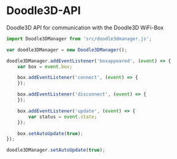 # Doodle3D-API
Doodle3D API for communication with the Doodle3D WiFi-Box

```javascript
import Doodle3DManager from 'src/doodle3dmanager.js';

var doodle3DManager = new Doodle3DManager();

doodle3DManager.addEventListener('boxappeared', (event) => {
	var box = event.box;

	box.addEventListener('connect', (event) => {
	});

	box.addEventListener('disconnect', (event) => {
	});

	box.addEventListener('update', (event) => {
		var status = event.state;
	});

	box.setAutoUpdate(true);
});

doodle3DManager.setAutoUpdate(true);

```
